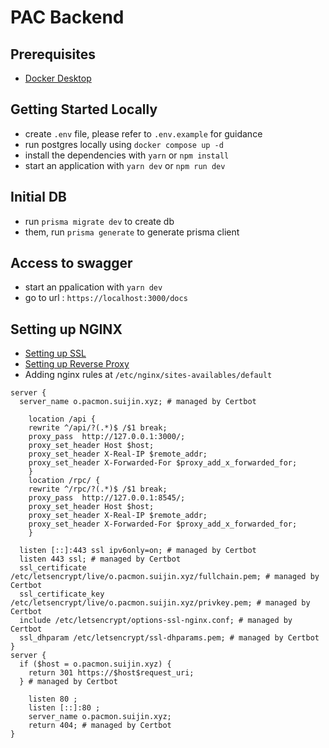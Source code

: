 # PAC Backend

## Prerequisites

- [Docker Desktop](https://docs.docker.com/desktop/install/mac-install/)

## Getting Started Locally

- create `.env` file, please refer to `.env.example` for guidance
- run postgres locally using `docker compose up -d`
- install the dependencies with `yarn` or `npm install`
- start an application with `yarn dev` or `npm run dev`

## Initial DB

- run `prisma migrate dev` to create db
- them, run `prisma generate` to generate prisma client

## Access to swagger

- start an ppalication with `yarn dev`
- go to url : `https://localhost:3000/docs`

## Setting up NGINX

- [Setting up SSL](https://www.digitalocean.com/community/tutorials/how-to-secure-nginx-with-let-s-encrypt-on-ubuntu-22-04)
- [Setting up Reverse Proxy](https://www.digitalocean.com/community/tutorials/how-to-configure-nginx-as-a-reverse-proxy-on-ubuntu-22-04)
- Adding nginx rules at `/etc/nginx/sites-availables/default`

```
server {
  server_name o.pacmon.suijin.xyz; # managed by Certbot

	location /api {
    rewrite ^/api/?(.*)$ /$1 break;
    proxy_pass  http://127.0.0.1:3000/;
    proxy_set_header Host $host;
    proxy_set_header X-Real-IP $remote_addr;
    proxy_set_header X-Forwarded-For $proxy_add_x_forwarded_for;
	}
	location /rpc/ {
    rewrite ^/rpc/?(.*)$ /$1 break;
    proxy_pass  http://127.0.0.1:8545/;
    proxy_set_header Host $host;
    proxy_set_header X-Real-IP $remote_addr;
    proxy_set_header X-Forwarded-For $proxy_add_x_forwarded_for;
	}

  listen [::]:443 ssl ipv6only=on; # managed by Certbot
  listen 443 ssl; # managed by Certbot
  ssl_certificate /etc/letsencrypt/live/o.pacmon.suijin.xyz/fullchain.pem; # managed by Certbot
  ssl_certificate_key /etc/letsencrypt/live/o.pacmon.suijin.xyz/privkey.pem; # managed by Certbot
  include /etc/letsencrypt/options-ssl-nginx.conf; # managed by Certbot
  ssl_dhparam /etc/letsencrypt/ssl-dhparams.pem; # managed by Certbot
}
server {
  if ($host = o.pacmon.suijin.xyz) {
    return 301 https://$host$request_uri;
  } # managed by Certbot

	listen 80 ;
	listen [::]:80 ;
    server_name o.pacmon.suijin.xyz;
    return 404; # managed by Certbot
}
```
